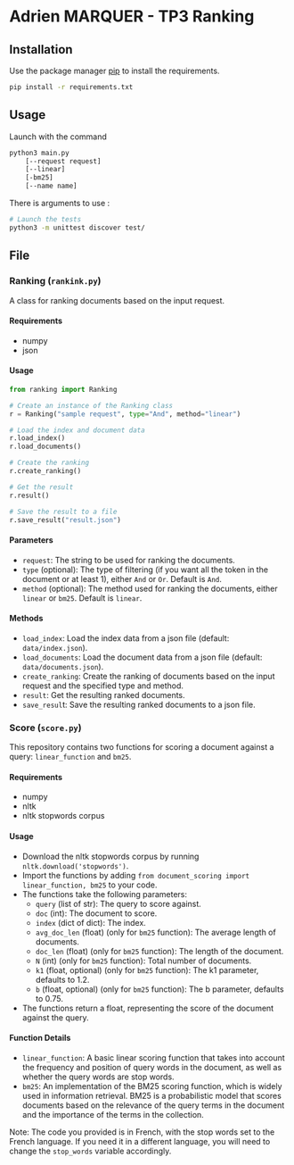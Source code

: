 # Adrien MARQUER - TP3 Ranking


## Installation

Use the package manager [pip](https://pip.pypa.io/en/stable/) to install the requirements.

```bash
pip install -r requirements.txt
```

## Usage

Launch with the command 
```bash
python3 main.py 
    [--request request]
    [--linear]
    [-bm25]
    [--name name]
```

There is  arguments to use :






```bash
# Launch the tests 
python3 -m unittest discover test/


```


## File

### Ranking (`rankink.py`)

A class for ranking documents based on the input request.

 #### Requirements
+ numpy
+ json

#### Usage

```python
from ranking import Ranking

# Create an instance of the Ranking class
r = Ranking("sample request", type="And", method="linear")

# Load the index and document data
r.load_index()
r.load_documents()

# Create the ranking
r.create_ranking()

# Get the result
r.result()

# Save the result to a file
r.save_result("result.json")
```

#### Parameters

+ `request`: The string to be used for ranking the documents.
+ `type` (optional): The type of filtering (if you want all the token in the document or at least 1), either `And` or `Or`. Default is `And`.
+ `method` (optional): The method used for ranking the documents, either `linear` or `bm25`. Default is `linear`.

#### Methods
+ `load_index`: Load the index data from a json file (default: `data/index.json`).
+ `load_documents`: Load the document data from a json file (default: `data/documents.json`).
+ `create_ranking`: Create the ranking of documents based on the input request and the specified type and method.
+ `result`: Get the resulting ranked documents.
+ `save_resul`t: Save the resulting ranked documents to a json file.


### Score (`score.py`)

This repository contains two functions for scoring a document against a query: `linear_function` and `bm25`.

#### Requirements
+ numpy
+ nltk
+ nltk stopwords corpus

#### Usage
+ Download the nltk stopwords corpus by running `nltk.download('stopwords')`.
+ Import the functions by adding `from document_scoring import linear_function, bm25` to your code.
+ The functions take the following parameters:
  + `query` (list of str): The query to score against.
  + `doc` (int): The document to score.
  + `index` (dict of dict): The index.
  + `avg_doc_len` (float) (only for `bm25` function): The average length of documents.
  + `doc_len` (float) (only for `bm25` function): The length of the document.
  + `N` (int) (only for `bm25` function): Total number of documents.
  + `k1` (float, optional) (only for `bm25` function): The k1 parameter, defaults to 1.2.
  + `b` (float, optional) (only for `bm25` function): The b parameter, defaults to 0.75.
+ The functions return a float, representing the score of the document against the query.

#### Function Details
+ `linear_function`: A basic linear scoring function that takes into account the frequency and position of query words in the document, as well as whether the query words are stop words.
+ `bm25`: An implementation of the BM25 scoring function, which is widely used in information retrieval. BM25 is a probabilistic model that scores documents based on the relevance of the query terms in the document and the importance of the terms in the collection.


Note: The code you provided is in French, with the stop words set to the French language. If you need it in a different language, you will need to change the `stop_words` variable accordingly.
